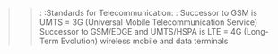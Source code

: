 >>: :Standards for Telecommunication: : 
Successor to GSM is UMTS = 3G (Universal Mobile Telecommunication Service) 
Successor to GSM/EDGE and UMTS/HSPA is LTE = 4G (Long-Term Evolution) wireless mobile and data terminals
